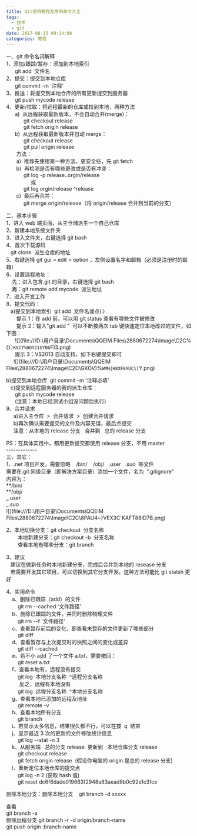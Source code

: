 ```yaml
---
title: Git使用教程及常用命令大全
tags:
  - 技术
  - git
date: 2017-08-15 09:14:00
categories: 教程
---
```


一、git 命令名词解释  
1、添加/跟踪/暂存：添加到本地索引    
      git add  文件名  
2、提交：提交到本地仓库    
      git commit -m '注释'  
3、推送：将提交到本地仓库的所有更新提交到服务器    
      git push mycode release  
4、更新/拉取：将远程最新的仓库或拉到本地，两种方法  
      a)  从远程获取最新版本，不会自动合并(merge)：   
            git checkout release  
            git fetch origin release  
      b)  从远程获取最新版本并自动 merge：  
            git checkout release  
            git pull origin release  
       方法：  
       a)  推荐先使用第一种方法，更安全些，先 git fetch  
       b)  再检测是否有哪些更改或是否有冲突：  
            git log -p release..orgin/release  
                 或  
            git log orgin/release ^release  
       c)  最后再合并：  
            git merge origin/release（将 origin/release 合并到当前的分支）

二、基本步骤  
1、进入 web 端页面，从主仓储派生一个自己仓库  
2、新建本地系统文件夹  
3、进入文件夹，右键选择 git bash  
4、首次下载源码    
   git clone  派生仓库的地址  
5、右键选择 git gui > edit > option ，左侧设置名字和邮箱（必须是注册时的邮箱）  
6、设置远程地址：  
    先：进入包含.git 的目录，右键选择 git bash  
    再：git remote add mycode  派生地址  
7、进入开发工作  
8、提交代码：  
   a)提交到本地索引  git add  文件名或点(.)     
       提示 1：在 add 前，可以用 git status 查看有哪些文件被修改  
       提示 2：输入"git add "  可以不断按两次 tab 键快速定位本地改过的文件，如下图：  
      ![](file:///D:\用户目录\Documents\QQEIM Files\2880672274\Image\C2C\%(`I)KVC7%0OY21$YN6`F)3.png)  
      提示 3：VS2013 自动支持，如下右键提交即可  
     ![](file:///D:\用户目录\Documents\QQEIM Files\2880672274\Image\C2C\GKOV)%`WMN{H8XF8XUC1)`Y.png)

b)提交到本地仓库  git commit -m '注释必填'  
   c)提交到远程服务器的我的派生仓库：  
      git push mycode release  
      (注意：本地已经测试小组没问题后执行)  
9、合并请求  
     a)进入主仓库  >  合并请求  >  创建合并请求  
     b)再次确认需要提交的文件及内容无误，最后点提交  
     注意：从本地的 release 分支   合并到   总的 release 分支

PS：在具体实践中，都用更新提交都使用 release 分支，不用 master  
\-\-\-\-\-\-\-\-\-\-\-\-\-  
三、其它：  
1、.net 项目开发，需要忽略    /bin/    /obj/   .user   .suo  等文件  
需要在.git 同级目录（即解决方案目录）添加一个文件，名为  ".gitignore"  
内容为：  
**/bin/  
**/obj/  
_.user  
_.suo  
![](file:///D:\用户目录\Documents\QQEIM Files\2880672274\Image\C2C\8PAU4~}VEX3C`KAFT88ID7B.png)

2、本地切换分支：git checkout  分支名称  
        本地新建分支：git checkout -b  分支名称    
        查看本地有哪些分支：git branch

3、建议  
   建议在做新任务时本地新建分支，完成后合并到本地的 resease 分支  
   若需要开发其它项目，可以切换到其它分支开发。这种方法可能比 git statsh 更好

4、实用命令  
    a、删除已跟踪（add）的文件  
        git rm --cached '文件路径'  
    b、删除已跟踪的文件，并同时删除物理文件  
        git rm --f '文件路径'  
    c、查看暂存前后的变化，即查看未暂存的文件更新了哪些部分  
        git diff  
    d、查看暂存与上次提交时的快照之间的变化或差异  
        git diff --cached  
    e、若不小 add 了一个文件 a.txt，需要撤回：  
        git reset a.txt  
    f、查看本地有，远程没有提交  
        git log  本地分支名称  ^远程分支名称  
         反之，远程有本地没有  
        git log  远程分支名称  ^本地分支名称  
    g、查看本地已添加的远程及地址  
        git remote -v  
    h、查看本地所有分支  
        git branch  
    i、若显示太多信息，结果很久都不行，可以在按  q  结束  
    j、显示最近 3 次的更新的文件修改统计信息  
        git log --stat -n 3  
    k、从服务端   总的分支 release  更新到   本地仓库分支 release  
        git checkout release  
        git fetch origin release  (假设你电脑的 origin 是总的 release 分支)  
    l、重新定位本地仓库的提交点  
        git log -n 2 (获取 hash 值)  
        git reset dc6f6dade019663f2948a83aead8b0c92e1c3fce

删除本地分支：删除本地分支    git branch -d xxxxx

查看  
git branch -a  
删除远程分支 git branch -r -d origin/branch-name  
git push origin :branch-name

